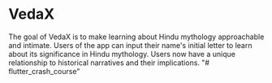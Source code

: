 # VedaX
The goal of VedaX is to make learning about Hindu mythology approachable and intimate. Users of the app can input their name's initial letter to learn about its significance in Hindu mythology. Users now have a unique relationship to historical narratives and their implications.
"# flutter_crash_course" 
